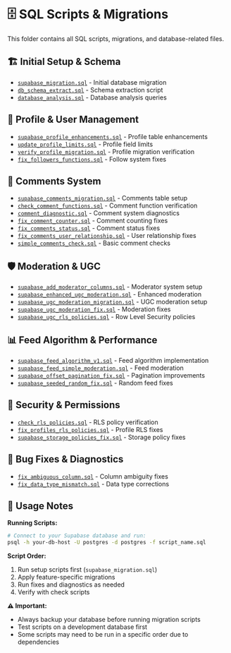 # 🗄️ SQL Scripts & Migrations

This folder contains all SQL scripts, migrations, and database-related files.

## 🏗️ Initial Setup & Schema
- [`supabase_migration.sql`](./supabase_migration.sql) - Initial database migration
- [`db_schema_extract.sql`](./db_schema_extract.sql) - Schema extraction script
- [`database_analysis.sql`](./database_analysis.sql) - Database analysis queries

## 👤 Profile & User Management
- [`supabase_profile_enhancements.sql`](./supabase_profile_enhancements.sql) - Profile table enhancements
- [`update_profile_limits.sql`](./update_profile_limits.sql) - Profile field limits
- [`verify_profile_migration.sql`](./verify_profile_migration.sql) - Profile migration verification
- [`fix_followers_functions.sql`](./fix_followers_functions.sql) - Follow system fixes

## 💬 Comments System
- [`supabase_comments_migration.sql`](./supabase_comments_migration.sql) - Comments table setup
- [`check_comment_functions.sql`](./check_comment_functions.sql) - Comment function verification
- [`comment_diagnostic.sql`](./comment_diagnostic.sql) - Comment system diagnostics
- [`fix_comment_counter.sql`](./fix_comment_counter.sql) - Comment counting fixes
- [`fix_comments_status.sql`](./fix_comments_status.sql) - Comment status fixes
- [`fix_comments_user_relationship.sql`](./fix_comments_user_relationship.sql) - User relationship fixes
- [`simple_comments_check.sql`](./simple_comments_check.sql) - Basic comment checks

## 🛡️ Moderation & UGC
- [`supabase_add_moderator_columns.sql`](./supabase_add_moderator_columns.sql) - Moderator system setup
- [`supabase_enhanced_ugc_moderation.sql`](./supabase_enhanced_ugc_moderation.sql) - Enhanced moderation
- [`supabase_ugc_moderation_migration.sql`](./supabase_ugc_moderation_migration.sql) - UGC moderation setup
- [`supabase_ugc_moderation_fix.sql`](./supabase_ugc_moderation_fix.sql) - Moderation fixes
- [`supabase_ugc_rls_policies.sql`](./supabase_ugc_rls_policies.sql) - Row Level Security policies

## 📊 Feed Algorithm & Performance
- [`supabase_feed_algorithm_v1.sql`](./supabase_feed_algorithm_v1.sql) - Feed algorithm implementation
- [`supabase_feed_simple_moderation.sql`](./supabase_feed_simple_moderation.sql) - Feed moderation
- [`supabase_offset_pagination_fix.sql`](./supabase_offset_pagination_fix.sql) - Pagination improvements
- [`supabase_seeded_random_fix.sql`](./supabase_seeded_random_fix.sql) - Random feed fixes

## 🔐 Security & Permissions
- [`check_rls_policies.sql`](./check_rls_policies.sql) - RLS policy verification
- [`fix_profiles_rls_policies.sql`](./fix_profiles_rls_policies.sql) - Profile RLS fixes
- [`supabase_storage_policies_fix.sql`](./supabase_storage_policies_fix.sql) - Storage policy fixes

## 🔧 Bug Fixes & Diagnostics
- [`fix_ambiguous_column.sql`](./fix_ambiguous_column.sql) - Column ambiguity fixes
- [`fix_data_type_mismatch.sql`](./fix_data_type_mismatch.sql) - Data type corrections

## 📝 Usage Notes

**Running Scripts:**
```bash
# Connect to your Supabase database and run:
psql -h your-db-host -U postgres -d postgres -f script_name.sql
```

**Script Order:**
1. Run setup scripts first (`supabase_migration.sql`)
2. Apply feature-specific migrations
3. Run fixes and diagnostics as needed
4. Verify with check scripts

**⚠️ Important:**
- Always backup your database before running migration scripts
- Test scripts on a development database first
- Some scripts may need to be run in a specific order due to dependencies
